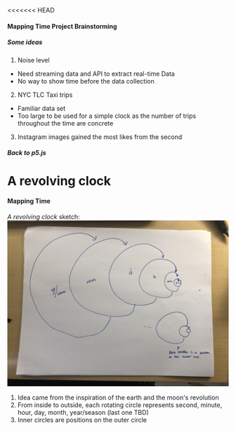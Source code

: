 <<<<<<< HEAD
#### Mapping Time Project Brainstorming

##### Some ideas
1. Noise level  
 - Need streaming data and API to extract real-time Data
 - No way to show time before the data collection
2. NYC TLC Taxi trips  
 - Familiar data set
 - Too large to be used for a simple clock as the number of trips throughout the time are concrete
3. Instagram images gained the most likes from the second


##### Back to p5.js
A revolving clock
=======
#### Mapping Time

*A revolving clock*
sketch: ![](https://github.com/azuic/dvia/blob/master/mapping-time/revolvingclock.JPG)
1. Idea came from the inspiration of the earth and the moon's revolution
2. From inside to outside, each rotating circle represents second, minute, hour, day, month, year/season (last one TBD)
3. Inner circles are positions on the outer circle
